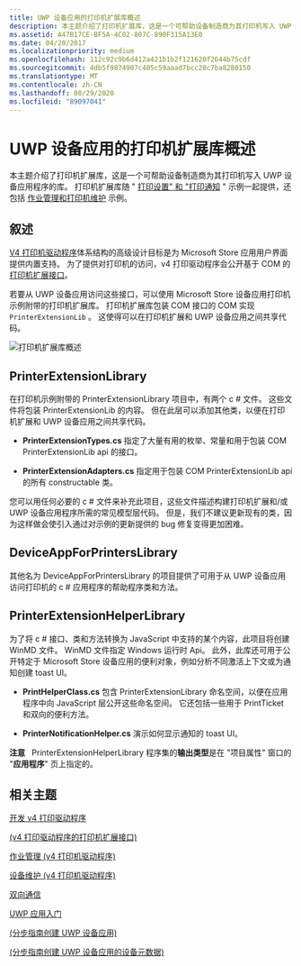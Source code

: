 ```yaml
---
title: UWP 设备应用的打印机扩展库概述
description: 本主题介绍了打印机扩展库，这是一个可帮助设备制造商为其打印机写入 UWP 设备应用程序的库。
ms.assetid: A47B17CE-BF5A-4C02-807C-890F315A13E0
ms.date: 04/20/2017
ms.localizationpriority: medium
ms.openlocfilehash: 112c92c9b6d412a421b1b2f121620f2644b75cdf
ms.sourcegitcommit: 4db5f9874907c405c59aaad7bcc28c7ba8280150
ms.translationtype: MT
ms.contentlocale: zh-CN
ms.lasthandoff: 08/29/2020
ms.locfileid: "89097041"
---
```

# <a name="printer-extension-library-overview-for-uwp-device-apps"></a>UWP 设备应用的打印机扩展库概述


本主题介绍了打印机扩展库，这是一个可帮助设备制造商为其打印机写入 UWP 设备应用程序的库。 打印机扩展库随 " [打印设置" 和 "打印通知](https://go.microsoft.com/fwlink/p/?LinkID=242862) " 示例一起提供，还包括 [作业管理和打印机维护](https://go.microsoft.com/fwlink/p/?LinkID=299829) 示例。

## <a name="span-idoverviewspanspan-idoverviewspanspan-idoverviewspanoverview"></a><span id="Overview"></span><span id="overview"></span><span id="OVERVIEW"></span>叙述


[V4 打印机驱动程序](https://go.microsoft.com/fwlink/p/?LinkId=314231)体系结构的高级设计目标是为 Microsoft Store 应用用户界面提供内置支持。 为了提供对打印机的访问，v4 打印驱动程序会公开基于 COM 的 [打印机扩展接口](https://go.microsoft.com/fwlink/p/?LinkID=299887)。

若要从 UWP 设备应用访问这些接口，可以使用 Microsoft Store 设备应用打印机示例附带的打印机扩展库。 打印机扩展库包装 COM 接口的 COM 实现 `PrinterExtensionLib` 。 这使得可以在打印机扩展和 UWP 设备应用之间共享代码。

![打印机扩展库概述](images/373030-printer-app-architecture.png)

## <a name="span-idprinterextensionlibraryspanspan-idprinterextensionlibraryspanspan-idprinterextensionlibraryspanprinterextensionlibrary"></a><span id="PrinterExtensionLibrary"></span><span id="printerextensionlibrary"></span><span id="PRINTEREXTENSIONLIBRARY"></span>PrinterExtensionLibrary


在打印机示例附带的 PrinterExtensionLibrary 项目中，有两个 c # 文件。 这些文件将包装 PrinterExtensionLib 的内容。 但在此层可以添加其他类，以便在打印机扩展和 UWP 设备应用之间共享代码。

-   **PrinterExtensionTypes.cs** 指定了大量有用的枚举、常量和用于包装 COM PrinterExtensionLib api 的接口。

-   **PrinterExtensionAdapters.cs** 指定用于包装 COM PrinterExtensionLib api 的所有 constructable 类。

您可以用任何必要的 c # 文件来补充此项目，这些文件描述构建打印机扩展和/或 UWP 设备应用程序所需的常见模型层代码。 但是，我们不建议更新现有的类，因为这样做会使引入通过对示例的更新提供的 bug 修复变得更加困难。

## <a name="span-iddeviceappforprinterslibraryspanspan-iddeviceappforprinterslibraryspanspan-iddeviceappforprinterslibraryspandeviceappforprinterslibrary"></a><span id="DeviceAppForPrintersLibrary"></span><span id="deviceappforprinterslibrary"></span><span id="DEVICEAPPFORPRINTERSLIBRARY"></span>DeviceAppForPrintersLibrary


其他名为 DeviceAppForPrintersLibrary 的项目提供了可用于从 UWP 设备应用访问打印机的 c # 应用程序的帮助程序类和方法。

## <a name="span-idprinterextensionhelperlibraryspanspan-idprinterextensionhelperlibraryspanspan-idprinterextensionhelperlibraryspanprinterextensionhelperlibrary"></a><span id="PrinterExtensionHelperLibrary"></span><span id="printerextensionhelperlibrary"></span><span id="PRINTEREXTENSIONHELPERLIBRARY"></span>PrinterExtensionHelperLibrary


为了将 c # 接口、类和方法转换为 JavaScript 中支持的某个内容，此项目将创建 WinMD 文件。 WinMD 文件指定 Windows 运行时 Api。 此外，此库还可用于公开特定于 Microsoft Store 设备应用的便利对象，例如分析不同激活上下文或为通知创建 toast UI。

-   **PrintHelperClass.cs** 包含 PrinterExtensionLibrary 命名空间，以便在应用程序中向 JavaScript 层公开这些命名空间。 它还包括一些用于 PrintTicket 和双向的便利方法。

-   **PrinterNotificationHelper.cs** 演示如何显示通知的 toast UI。

**注意**   PrinterExtensionHelperLibrary 程序集的**输出类型**是在 "项目属性" 窗口的 "**应用程序**" 页上指定的。

 

## <a name="span-idrelated_topicsspanrelated-topics"></a><span id="related_topics"></span>相关主题


[开发 v4 打印驱动程序](https://go.microsoft.com/fwlink/p/?LinkId=314231)

[ (v4 打印驱动程序的打印机扩展接口) ](https://go.microsoft.com/fwlink/p/?LinkID=299887)

[作业管理 (v4 打印机驱动程序) ](../print/job-management.md)

[设备维护 (v4 打印机驱动程序) ](../print/device-maintenance.md)

[双向通信](https://go.microsoft.com/fwlink/p/?LinkId=317192)

[UWP 应用入门](getting-started.md)

[ (分步指南创建 UWP 设备应用) ](step-1--create-a-uwp-device-app.md)

[ (分步指南创建 UWP 设备应用的设备元数据) ](step-2--create-device-metadata.md)

 

